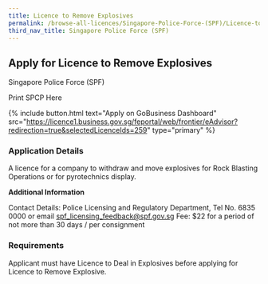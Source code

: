 ```yaml
---
title: Licence to Remove Explosives
permalink: /browse-all-licences/Singapore-Police-Force-(SPF)/Licence-to-Remove-Explosives
third_nav_title: Singapore Police Force (SPF)
---
```


## Apply for Licence to Remove Explosives

Singapore Police Force (SPF)

Print SPCP Here


{% include button.html text="Apply on GoBusiness Dashboard" src="https://licence1.business.gov.sg/feportal/web/frontier/eAdvisor?redirection=true&selectedLicenceIds=259" type="primary" %}

### Application Details

<p>A licence for a company to withdraw and move explosives for Rock Blasting Operations or for pyrotechnics display.</p>

**Additional Information**

Contact Details: Police Licensing and Regulatory Department, Tel No. 6835 0000 or email spf_licensing_feedback@spf.gov.sg
Fee: $22 for a period of not more than 30 days / per consignment

### Requirements

Applicant must have Licence to Deal in Explosives before applying for Licence to Remove Explosive.

